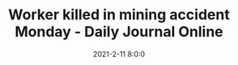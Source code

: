 ---
"title": "Worker killed in mining accident Monday - Daily Journal Online"
"date": "2021-2-11 8:0:0"
"feed_name": "GOOGLENEWSMINING"
"feed_website": "https://news.google.com/search?q=mining%2Bincident&hl=en-US&gl=US&ceid=US:en"
"feed_rss": "https://news.google.com/rss/search?q=mining%2Bincident&hl=en-US&gl=US&ceid=US:en"
"link": "https://dailyjournalonline.com/news/local/accidents/worker-killed-in-mining-accident-monday/article_968d46e4-7758-52ef-824d-5358d07e34af.html"
"file": "_posts/2021-1-1-962baa9b7957765c1f864de2078b2e0e24022538.md"
"accident": "1"
"drilling": "0"
"dead": "1"
"injured": "0"
---